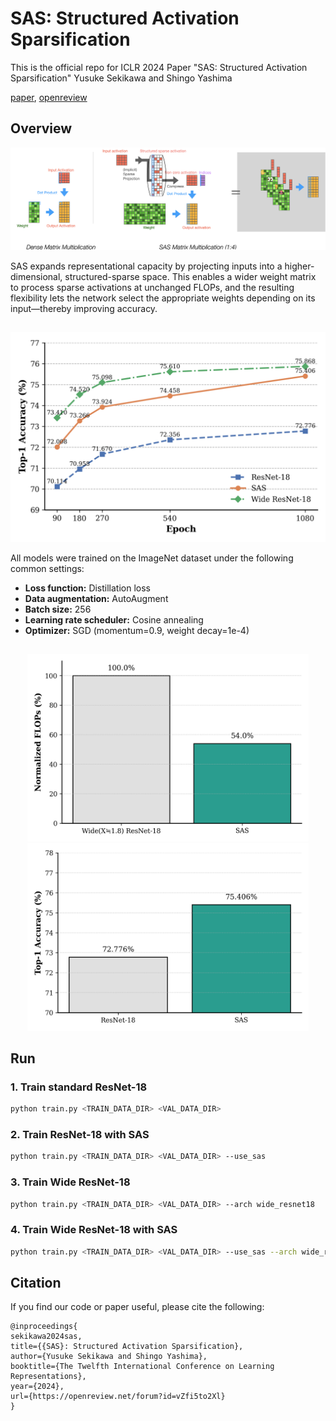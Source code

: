 # SAS: Structured Activation Sparsification
This is the official repo for ICLR 2024 Paper "SAS: Structured Activation Sparsification"
Yusuke Sekikawa and Shingo Yashima

[paper](https://openreview.net/pdf?id=vZfi5to2Xl), [openreview](https://openreview.net/forum?id=vZfi5to2Xl)

## Overview
![sas_alg](./assets/sas.png) 


SAS expands representational capacity by projecting inputs into a higher-dimensional, structured-sparse space. This enables a wider weight matrix to process sparse activations at unchanged FLOPs, and the resulting flexibility lets the network select the appropriate weights depending on its input—thereby improving accuracy.

## 

<p align="center">
  <img src="./assets/line_chart.png" alt="line_chart" width="600px" />
</p>

All models were trained on the ImageNet dataset under the following common settings:

- **Loss function:** Distillation loss  
- **Data augmentation:** AutoAugment  
- **Batch size:** 256  
- **Learning rate scheduler:** Cosine annealing  
- **Optimizer:** SGD (momentum=0.9, weight decay=1e-4)

## 

<p align="center">
  <img src="./assets/flops.png" alt="flops" width="450px" />
  <img src="./assets/acc.png" alt="acc" width="450px" />
</p>



## Run
### 1. Train standard ResNet-18
```bash
python train.py <TRAIN_DATA_DIR> <VAL_DATA_DIR>
```
### 2. Train ResNet-18 with SAS
```bash
python train.py <TRAIN_DATA_DIR> <VAL_DATA_DIR> --use_sas
```
### 3. Train Wide ResNet-18
```bash
python train.py <TRAIN_DATA_DIR> <VAL_DATA_DIR> --arch wide_resnet18
```
### 4. Train Wide ResNet-18 with SAS
```bash
python train.py <TRAIN_DATA_DIR> <VAL_DATA_DIR> --use_sas --arch wide_resnet18
```

## Citation
If you find our code or paper useful, please cite the following:
```
@inproceedings{
sekikawa2024sas,
title={{SAS}: Structured Activation Sparsification},
author={Yusuke Sekikawa and Shingo Yashima},
booktitle={The Twelfth International Conference on Learning Representations},
year={2024},
url={https://openreview.net/forum?id=vZfi5to2Xl}
}
```
